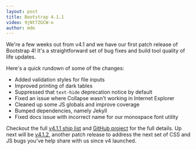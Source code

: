 ```yaml
---
layout: post
title: Bootstrap 4.1.1
video: 9jNt7ZGCW-o
author: mdo
---
```


We're a few weeks out from v4.1 and we have our first patch release of Bootstrap 4! It's a straightforward set of bug fixes and build tool quality of life updates.

Here's a quick rundown of some of the changes:

- Added validation styles for file inputs
- Improved printing of dark tables
- Suppressed that `text-hide` deprecation notice by default
- Fixed an issue where Collapse wasn't working in Internet Explorer
- Cleaned up some JS globals and improve coverage
- Bumped dependencies, namely Jekyll
- Fixed docs issue with incorrect name for our monospace font utility

Checkout the full [v4.1.1 ship list](https://github.com/twbs/bootstrap/issues/25971) and [GitHub project](https://github.com/twbs/bootstrap/projects/13) for the full details. Up next will be [v4.1.2](https://github.com/twbs/bootstrap/projects/14), another patch release to address the next set of CSS and JS bugs you've help share with us since v4 launched.
